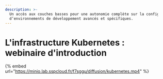 ```yaml
---
description: >-
  Un accès aux couches basses pour une autonomie complète sur la configuration
  d’environnements de développement avancés et spécifiques.
---
```


# L'infrastructure Kubernetes : webinaire d'introduction

{% embed url="https://minio.lab.sspcloud.fr/f7sggu/diffusion/kubernetes.mp4" %}



